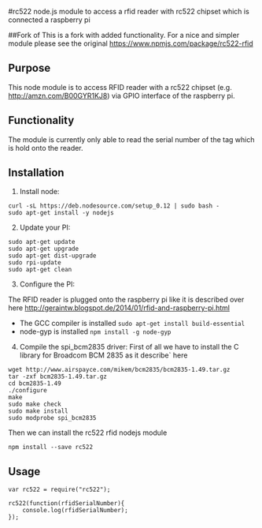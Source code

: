 #rc522
node.js module to access a rfid reader with rc522 chipset which is connected a raspberry pi

##Fork of
This is a fork with added functionality. For a nice and simpler module please see the original https://www.npmjs.com/package/rc522-rfid

## Purpose
This node module is to access RFID reader with a rc522 chipset (e.g. http://amzn.com/B00GYR1KJ8) via GPIO interface of the raspberry pi.

## Functionality
The module is currently only able to read the serial number of the tag which is hold onto the reader.

## Installation

1) Install node:
```
curl -sL https://deb.nodesource.com/setup_0.12 | sudo bash -
sudo apt-get install -y nodejs
```

2) Update your PI:
``` 
sudo apt-get update
sudo apt-get upgrade
sudo apt-get dist-upgrade
sudo rpi-update
sudo apt-get clean
```

3) Configure the PI:

The RFID reader is plugged onto the raspberry pi like it is described over here http://geraintw.blogspot.de/2014/01/rfid-and-raspberry-pi.html
- The GCC compiler is installed ```sudo apt-get install build-essential```
- node-gyp is installed ```npm install -g node-gyp```

4) Compile the spi_bcm2835 driver:
First of all we have to install the C library for Broadcom BCM 2835 as it describe` here
```
wget http://www.airspayce.com/mikem/bcm2835/bcm2835-1.49.tar.gz
tar -zxf bcm2835-1.49.tar.gz
cd bcm2835-1.49
./configure
make
sudo make check
sudo make install
sudo modprobe spi_bcm2835
```
Then we can install the rc522 rfid nodejs module
```
npm install --save rc522
```

## Usage
```
var rc522 = require("rc522");

rc522(function(rfidSerialNumber){
	console.log(rfidSerialNumber);
});
```